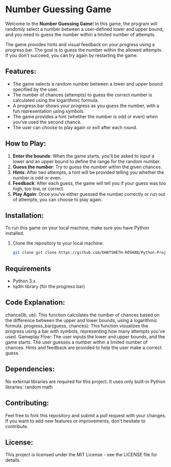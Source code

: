 # Number Guessing Game

Welcome to the **Number Guessing Game**! In this game, the program will randomly select a number between a user-defined lower and upper bound, and you need to guess the number within a limited number of attempts.

The game provides hints and visual feedback on your progress using a progress bar. The goal is to guess the number within the allowed attempts. If you don't succeed, you can try again by restarting the game.

## Features:
- The game selects a random number between a lower and upper bound specified by the user.
- The number of chances (attempts) to guess the correct number is calculated using the logarithmic formula.
- A progress bar shows your progress as you guess the number, with a fun representation using symbols.
- The game provides a hint (whether the number is odd or even) when you've used the second chance.
- The user can choose to play again or exit after each round.

## How to Play:
1. **Enter the bounds**: When the game starts, you'll be asked to input a lower and an upper bound to define the range for the random number.
2. **Guess the number**: Try to guess the number within the given chances.
3. **Hints**: After two attempts, a hint will be provided telling you whether the number is odd or even.
4. **Feedback**: After each guess, the game will tell you if your guess was too high, too low, or correct.
5. **Play Again**: Once you've either guessed the number correctly or run out of attempts, you can choose to play again.

## Installation:
To run this game on your local machine, make sure you have Python installed.

1. Clone the repository to your local machine:
   ```bash
   git clone git clone https://github.com/DHATSHETH-ROSHAN/Python-Projects/basic/number-guessing-game.git


## Requirements
- Python 3.x
- tqdm library (for the progress bar)

## Code Explanation:
chance(lb, ub): This function calculates the number of chances based on the difference between the upper and lower bounds, using a logarithmic formula.
progress_bar(guess, chances): This function visualizes the progress using a bar with symbols, representing how many attempts you've used.
Gameplay Flow: The user inputs the lower and upper bounds, and the game starts. The user guesses a number within a limited number of chances. Hints and feedback are provided to help the user make a correct guess.

## Dependencies:
No external libraries are required for this project. It uses only built-in Python libraries:
random
math

## Contributing:
Feel free to fork this repository and submit a pull request with your changes. If you want to add new features or improvements, don't hesitate to contribute.

## License:
This project is licensed under the MIT License - see the LICENSE file for details.
